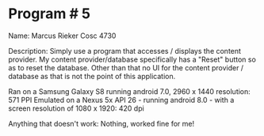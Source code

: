 # Program # 5
Name: Marcus Rieker
Cosc 4730

Description: Simply use a program that accesses / displays the content provider. My content provider/database specifically has a "Reset" button so as to reset the database. Other than that no UI for the content provider / database as that is not the point of this application.

Ran on a Samsung Galaxy S8 running android 7.0, 2960 x 1440 resolution: 571 PPI Emulated on a Nexus 5x API 26 - running android 8.0 - with a screen resolution of 1080 x 1920: 420 dpi

Anything that doesn't work: Nothing, worked fine for me!
